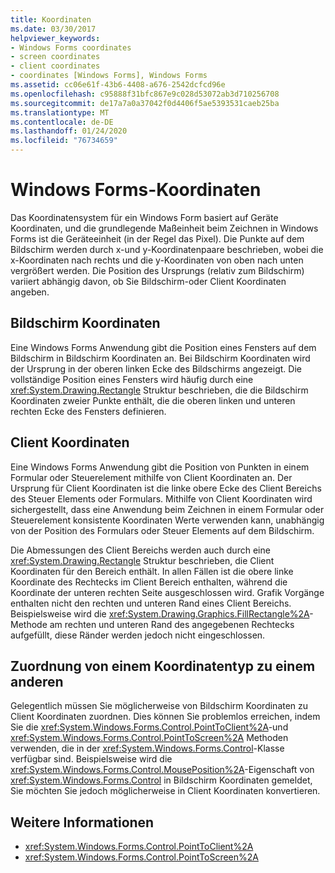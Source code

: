 ```yaml
---
title: Koordinaten
ms.date: 03/30/2017
helpviewer_keywords:
- Windows Forms coordinates
- screen coordinates
- client coordinates
- coordinates [Windows Forms], Windows Forms
ms.assetid: cc06e61f-43b6-4408-a676-2542dcfcd96e
ms.openlocfilehash: c95888f31bfc867e9c028d53072ab3d710256708
ms.sourcegitcommit: de17a7a0a37042f0d4406f5ae5393531caeb25ba
ms.translationtype: MT
ms.contentlocale: de-DE
ms.lasthandoff: 01/24/2020
ms.locfileid: "76734659"
---
```

# <a name="windows-forms-coordinates"></a>Windows Forms-Koordinaten
Das Koordinatensystem für ein Windows Form basiert auf Geräte Koordinaten, und die grundlegende Maßeinheit beim Zeichnen in Windows Forms ist die Geräteeinheit (in der Regel das Pixel). Die Punkte auf dem Bildschirm werden durch x-und y-Koordinatenpaare beschrieben, wobei die x-Koordinaten nach rechts und die y-Koordinaten von oben nach unten vergrößert werden. Die Position des Ursprungs (relativ zum Bildschirm) variiert abhängig davon, ob Sie Bildschirm-oder Client Koordinaten angeben.  
  
## <a name="screen-coordinates"></a>Bildschirm Koordinaten  
 Eine Windows Forms Anwendung gibt die Position eines Fensters auf dem Bildschirm in Bildschirm Koordinaten an. Bei Bildschirm Koordinaten wird der Ursprung in der oberen linken Ecke des Bildschirms angezeigt. Die vollständige Position eines Fensters wird häufig durch eine <xref:System.Drawing.Rectangle> Struktur beschrieben, die die Bildschirm Koordinaten zweier Punkte enthält, die die oberen linken und unteren rechten Ecke des Fensters definieren.  
  
## <a name="client-coordinates"></a>Client Koordinaten  
 Eine Windows Forms Anwendung gibt die Position von Punkten in einem Formular oder Steuerelement mithilfe von Client Koordinaten an. Der Ursprung für Client Koordinaten ist die linke obere Ecke des Client Bereichs des Steuer Elements oder Formulars. Mithilfe von Client Koordinaten wird sichergestellt, dass eine Anwendung beim Zeichnen in einem Formular oder Steuerelement konsistente Koordinaten Werte verwenden kann, unabhängig von der Position des Formulars oder Steuer Elements auf dem Bildschirm.  
  
 Die Abmessungen des Client Bereichs werden auch durch eine <xref:System.Drawing.Rectangle> Struktur beschrieben, die Client Koordinaten für den Bereich enthält. In allen Fällen ist die obere linke Koordinate des Rechtecks im Client Bereich enthalten, während die Koordinate der unteren rechten Seite ausgeschlossen wird. Grafik Vorgänge enthalten nicht den rechten und unteren Rand eines Client Bereichs. Beispielsweise wird die <xref:System.Drawing.Graphics.FillRectangle%2A>-Methode am rechten und unteren Rand des angegebenen Rechtecks aufgefüllt, diese Ränder werden jedoch nicht eingeschlossen.  
  
## <a name="mapping-from-one-type-of-coordinate-to-another"></a>Zuordnung von einem Koordinatentyp zu einem anderen  
 Gelegentlich müssen Sie möglicherweise von Bildschirm Koordinaten zu Client Koordinaten zuordnen. Dies können Sie problemlos erreichen, indem Sie die <xref:System.Windows.Forms.Control.PointToClient%2A>-und <xref:System.Windows.Forms.Control.PointToScreen%2A> Methoden verwenden, die in der <xref:System.Windows.Forms.Control>-Klasse verfügbar sind. Beispielsweise wird die <xref:System.Windows.Forms.Control.MousePosition%2A>-Eigenschaft von <xref:System.Windows.Forms.Control> in Bildschirm Koordinaten gemeldet, Sie möchten Sie jedoch möglicherweise in Client Koordinaten konvertieren.  
  
## <a name="see-also"></a>Weitere Informationen

- <xref:System.Windows.Forms.Control.PointToClient%2A>
- <xref:System.Windows.Forms.Control.PointToScreen%2A>
